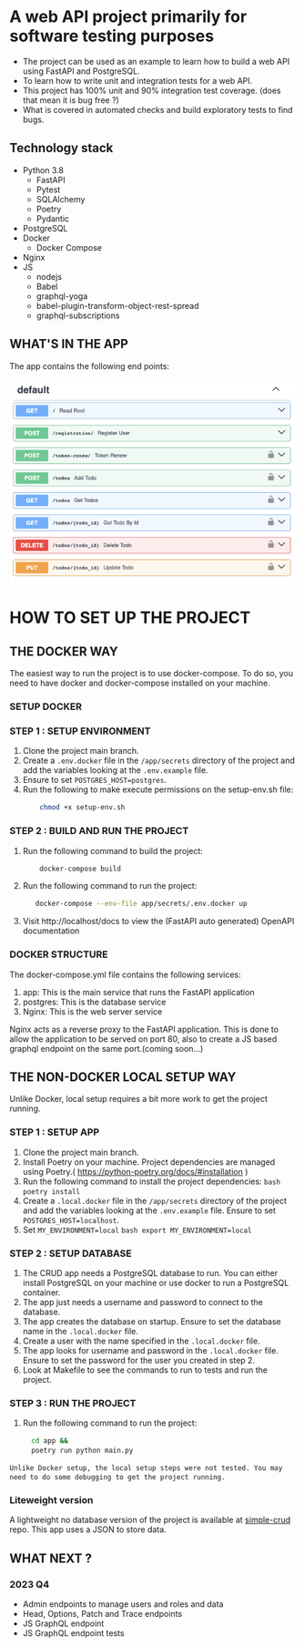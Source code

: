 # A web API project primarily for software testing purposes

- The project can be used as an example to learn how to build a web API using FastAPI and PostgreSQL.
- To learn how to write unit and integration tests for a web API.
- This project has 100% unit and 90% integration test coverage. (does that mean it is bug free ?)
- What is covered in automated checks and build exploratory tests to find bugs.

## Technology stack
- Python 3.8
  - FastAPI
  - Pytest
  - SQLAlchemy
  - Poetry
  - Pydantic
- PostgreSQL
- Docker
  - Docker Compose
- Nginx
- JS
  - nodejs
  - Babel
  - graphql-yoga
  - babel-plugin-transform-object-rest-spread
  - graphql-subscriptions


## WHAT'S IN THE APP

The app contains the following end points: 

![endpoints.png](Extras%2Fimages%2Fendpoints.png)

# HOW TO SET UP THE PROJECT

## THE DOCKER WAY

The easiest way to run the project is to use docker-compose. 
To do so, you need to have docker and docker-compose installed on your machine.

### SETUP DOCKER
### STEP 1 : SETUP ENVIRONMENT

1. Clone the project main branch.
2. Create a `.env.docker` file in the `/app/secrets` directory of the project and add the variables looking at the `.env.example` file.
3. Ensure to set `POSTGRES_HOST=postgres`.
4. Run the following to make execute permissions on the setup-env.sh file:
    ```bash
        chmod +x setup-env.sh
    ```

### STEP 2 : BUILD AND RUN THE PROJECT

1. Run the following command to build the project:
    ```bash
	    docker-compose build
    ``` 
2. Run the following command to run the project:
    ```bash
       docker-compose --env-file app/secrets/.env.docker up
    ```
3. Visit http://localhost/docs to view the (FastAPI auto generated) OpenAPI documentation

### DOCKER STRUCTURE

The docker-compose.yml file contains the following services:

1. app: This is the main service that runs the FastAPI application
2. postgres: This is the database service
3. Nginx: This is the web server service

Nginx acts as a reverse proxy to the FastAPI application. 
This is done to allow the application to be served on port 80, also to create a JS based graphql endpoint on the same port.(coming soon...)

## THE NON-DOCKER LOCAL SETUP WAY

Unlike Docker, local setup requires a bit more work to get the project running.

### STEP 1 : SETUP APP

1. Clone the project main branch.
2. Install Poetry on your machine. Project dependencies are managed using Poetry.( https://python-poetry.org/docs/#installation )
3. Run the following command to install the project dependencies:
        ```bash
            poetry install```
4. Create a `.local.docker` file in the `/app/secrets` directory of the project and add the variables looking at the `.env.example` file. Ensure to set `POSTGRES_HOST=localhost`.
5. Set `MY_ENVIRONMENT=local`
        ```bash
        export MY_ENVIRONMENT=local ```

### STEP 2 : SETUP DATABASE

1. The CRUD app needs a PostgreSQL database to run. You can either install PostgreSQL on your machine or use docker to run a PostgreSQL container.
2. The app just needs a username and password to connect to the database. 
3. The app creates the database on startup. Ensure to set the database name in the `.local.docker` file.
4. Create a user with the name specified in the `.local.docker` file.
5. The app looks for username and password in the `.local.docker` file. Ensure to set the password for the user you created in step 2.
6. Look at Makefile to see the commands to run to tests and run the project.

### STEP 3 : RUN THE PROJECT

1. Run the following command to run the project:
    ```bash
      cd app &&
      poetry run python main.py
    ```
```warning
Unlike Docker setup, the local setup steps were not tested. You may need to do some debugging to get the project running.
```

### Liteweight version

A lightweight no database version of the project is available at [simple-crud](https://github.com/dhanasekars/simple-crud-microservices) repo.
This app uses a JSON to store data.


## WHAT NEXT ?

### 2023 Q4
- Admin endpoints to manage users and roles and data
- Head, Options, Patch and Trace endpoints
- JS GraphQL endpoint
- JS GraphQL endpoint tests
